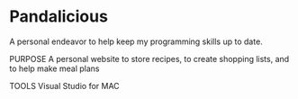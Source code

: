 # Pandalicious
A personal endeavor to help keep my programming skills up to date. 

PURPOSE
A personal website to store recipes, to create shopping lists, and to help make meal plans

TOOLS
Visual Studio for MAC
